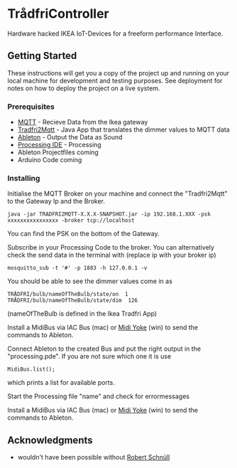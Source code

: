 # TrådfriController

Hardware hacked IKEA IoT-Devices for a freeform performance Interface.

## Getting Started

These instructions will get you a copy of the project up and running on your local machine for development and testing purposes. See deployment for notes on how to deploy the project on a live system.

### Prerequisites

* [MQTT](http://mqtt.org) - Recieve Data from the Ikea gateway
* [Tradfri2Mqtt](https://github.com/hardillb/TRADFRI2MQTT) - Java App that translates the dimmer values to MQTT data
* [Ableton](https://www.ableton.com/de/live/) - Output the Data as Sound
* [Processing IDE](https://processing.org) - Processing
* Ableton Projectfiles coming
* Arduino Code coming

### Installing

Initialise the MQTT Broker on your machine and connect the "Tradfri2Mqtt" to the Gateway Ip and the Broker.

```
java -jar TRADFRI2MQTT-X.X.X-SNAPSHOT.jar -ip 192.168.1.XXX -psk xxxxxxxxxxxxxxxx -broker tcp://localhost
```
You can find the PSK on the bottom of the Gateway.

Subscribe in your Processing Code to the broker. You can alternatively check the send data in the terminal with (replace ip with your broker ip)

```
mosquitto_sub -t '#' -p 1883 -h 127.0.0.1 -v

```
You should be able to see the dimmer values come in as
```
TRÅDFRI/bulb/nameOfTheBulb/state/on  1
TRÅDFRI/bulb/nameOfTheBulb/state/dim  126
```
(nameOfTheBulb is defined in the Ikea Tradfri App)

Install a MidiBus via IAC Bus (mac) or [Midi Yoke](http://www.midiox.com) (win) to send the commands to Ableton.

Connect Ableton to the created Bus and put the right output in the "processing.pde". If you are not sure which one it is use

```
MidiBus.list();
```
which prints a list for available ports.

Start the Processing file "name" and check for errormessages


Install a MidiBus via IAC Bus (mac) or [Midi Yoke](http://www.midiox.com) (win) to send the commands to Ableton.

## Acknowledgments

* wouldn't have been possible without [Robert Schnüll](https://github.com/robertschnuell)
